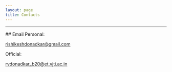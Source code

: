 ```yaml
---
layout: page
title: Contacts
---
```


<hr>
## Email
Personal:

rishikeshdonadkar@gmail.com

Official:

rvdonadkar_b20@et.vjti.ac.in